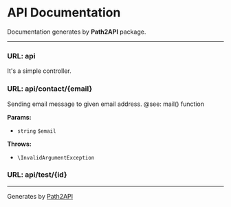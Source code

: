 # API Documentation

Documentation generates by **Path2API** package.

---

### URL: api

It's a simple controller.


### URL: api/contact/{email}

Sending email message to given email address.
@see: mail() function

**Params:**
 * `string` `$email`

**Throws:**
 * `\InvalidArgumentException`


### URL: api/test/{id}



---

Generates by [Path2API](//github.com/pomek/path2api)